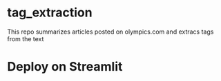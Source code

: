 # tag_extraction

This repo summarizes articles posted on olympics.com and extracs tags from the text

# Deploy on Streamlit

